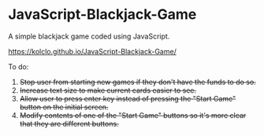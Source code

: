 # JavaScript-Blackjack-Game
A simple blackjack game coded using JavaScript.

https://kolclo.github.io/JavaScript-Blackjack-Game/

To do:
1.  ~~Stop user from starting new games if they don't have the funds to do so.~~
2.  ~~Increase text size to make current cards easier to see.~~
3.  ~~Allow user to press enter key instead of pressing the "Start Game" button on the initial screen.~~
4.  ~~Modify contents of one of the "Start Game" buttons so it's more clear that they are different buttons.~~
